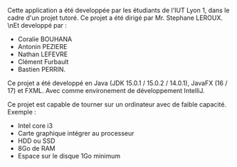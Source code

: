 Cette application a été developpée par les étudiants de l'IUT Lyon 1, dans le cadre d'un projet tutoré.
Ce projet a été dirigé par Mr. Stephane LEROUX. \nEt developpé par :
   - Coralie BOUHANA
   - Antonin PEZIERE
   - Nathan LEFEVRE
   - Clément Furbault
   - Bastien PERRIN.

Ce projet a été developpé en Java (JDK 15.0.1 / 15.0.2 / 14.0.1), JavaFX (16 / 17) et FXML. Avec comme environement de développement IntelliJ.

Ce projet est capable de tourner sur un ordinateur avec de faible capacité.
Exemple :
   - Intel core i3
   - Carte graphique intégrer au processeur
   - HDD ou SSD
   - 8Go de RAM
   - Espace sur le disque 1Go minimum
